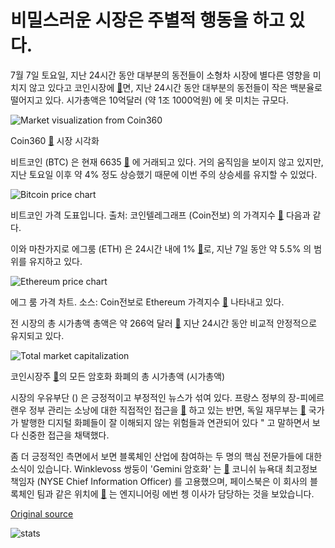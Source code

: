 # 비밀스러운 시장은 주별적 행동을 하고 있다.

7월 7일 토요일, 지난 24시간 동안 대부분의 동전들이 소형차 시장에 별다른 영향을 미치지 않고 있다고 코인시장에  [🔗](https://coinmarketcap.com/)면, 지난 24시간 동안 대부분의 동전들이 작은 백분율로 떨어지고 있다. 시가총액은 10억달러 (약 1조 1000억원) 에 못 미치는 규모다.

![Market visualization from Coin360](//cointelegraph.com/storage/uploads/view/d59de7e10c0c8ff1c5f7823c36a9a794.png "Market visualization from Coin360")

Coin360  [🔗](https://cointelegraph.com/heatmap) 시장 시각화

비트코인 (BTC) 은 현재 6635  [🔗](https://cointelegraph.com/bitcoin-price-index) 에 거래되고 있다. 거의 움직임을 보이지 않고 있지만, 지난 토요일 이후 약 4% 정도 상승했기 때문에 이번 주의 상승세를 유지할 수 있었다.

![Bitcoin price chart](//cointelegraph.com/storage/uploads/view/02d94cdb40f7c17ff1f4bc7f5d169504.png "Bitcoin price chart")

비트코인 가격 도표입니다. 출처: 코인텔레그래프 (Coin전보) 의 가격지수  [🔗](https://cointelegraph.com/bitcoin-price-index) 다음과 같다.

이와 마찬가지로 에그룸 (ETH) 은 24시간 내에 1%  [🔗](https://cointelegraph.com/ethereum-price-index)로, 지난 7일 동안 약 5.5% 의 범위를 유지하고 있다.

![Ethereum price chart](//cointelegraph.com/storage/uploads/view/5c108f4e7919236e9e7b0f1810434aff.png "Ethereum price chart")

에그 룸 가격 차트. 소스: Coin전보로 Ethereum 가격지수  [🔗](https://cointelegraph.com/ethereum-price-index) 나타내고 있다.

전 시장의 총 시가총액 총액은 약 266억 달러  [🔗](https://coinmarketcap.com/charts/)  지난 24시간 동안 비교적 안정적으로 유지되고 있다.

![Total market capitalization](//cointelegraph.com/storage/uploads/view/f690a58b03ea92f9671961b29fd52ab7.png "Total market capitalization")

코인시장주  [🔗](http://coinmarketcap.com/charts/)의 모든 암호화 화폐의 총 시가총액 (시가총액)

시장의 우유부단 () 은 긍정적이고 부정적인 뉴스가 섞여 있다. 프랑스 정부의 장-피에르 랜우 정부 관리는 소낭에 대한 직접적인 접근을  [🔗](https://cointelegraph.com/news/france-s-monsieur-bitcoin-we-should-not-directly-regulate-cryptocurrency) 하고 있는 반면, 독일 재무부는  [🔗](https://cointelegraph.com/news/germany-s-finance-ministry-state-issued-digital-currency-has-not-well-understood-risks)  국가가 발행한 디지털 화폐들이 잘 이해되지 않는 위험들과 연관되어 있다 " 고 말하면서 보다 신중한 접근을 채택했다.

좀 더 긍정적인 측면에서 보면 블록체인 산업에 참여하는 두 명의 핵심 전문가들에 대한 소식이 있습니다. Winklevoss 쌍둥이 'Gemini 암호화' 는  [🔗](https://cointelegraph.com/news/winklevoss-gemini-exchange-recruits-nyse-chief-information-officer)  코니쉬 뉴욕대 최고정보책임자 (NYSE Chief Information Officer) 를 고용했으며, 페이스북은 이 회사의 블록체인 팀과 같은 위치에  [🔗](https://cointelegraph.com/news/facebook-director-of-engineering-moves-to-same-position-at-company-s-blockchain-team) 는 엔지니어링 에번 쳉 이사가 담당하는 것을 보았습니다.

[Original source](https://cointelegraph.com/news/crypto-markets-hold-weekly-gains-amidst-little-action)

![stats](https://c.statcounter.com/11760860/0/a89fa40b/1/ "stats")
